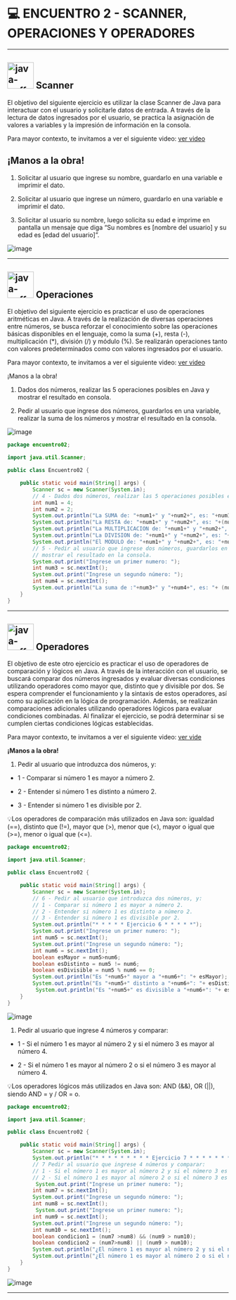 # :computer: ENCUENTRO 2 - SCANNER, OPERACIONES Y OPERADORES

---

## <img width="60" height="60" src="https://img.icons8.com/plasticine/60/java-coffee-cup-logo.png" alt="java-coffee-cup-logo"/>  Scanner

El objetivo del siguiente ejercicio es utilizar la clase Scanner de Java para interactuar con el usuario y solicitarle datos de entrada. A través de la lectura de datos ingresados por el usuario, se practica la asignación de valores a variables y la impresión de información en la consola.

Para mayor contexto, te invitamos a ver el siguiente video: [ver video](https://youtu.be/KFRtT8ibhLo)

## ¡Manos a la obra!

1. Solicitar al usuario que ingrese su nombre, guardarlo en una variable e imprimir el dato. 

2. Solicitar al usuario que ingrese un número, guardarlo en una variable e imprimir el dato. 

3. Solicitar al usuario su nombre, luego solicita su edad e imprime en pantalla un mensaje que diga “Su nombres es [nombre del usuario] y su edad es [edad del usuario]”.



![image](https://github.com/eugenia1984/QA/assets/72580574/bb651913-fafe-4c99-a4fe-fe8f8568ce2e)

---

## <img width="60" height="60" src="https://img.icons8.com/plasticine/60/java-coffee-cup-logo.png" alt="java-coffee-cup-logo"/>   Operaciones

El objetivo del siguiente ejercicio es practicar el uso de operaciones aritméticas en Java. A través de la realización de diversas operaciones entre números, se busca reforzar el conocimiento sobre las operaciones básicas disponibles en el lenguaje, como la suma (+), resta (-), multiplicación (*), división (/) y módulo (%). Se realizarán operaciones tanto con valores predeterminados como con valores ingresados por el usuario. 

Para mayor contexto, te invitamos a ver el siguiente video: [ver video](https://youtu.be/l1ieLWz4rnQ)

¡Manos a la obra!

1. Dados dos números, realizar las 5 operaciones posibles en Java y mostrar el resultado en consola. 

2. Pedir al usuario que ingrese dos números, guardarlos en una variable, realizar la suma de los números y mostrar el resultado en la consola.


![image](https://github.com/eugenia1984/QA/assets/72580574/6c229032-4161-4f28-a82c-5735ef835850)

```Java
package encuentro02;

import java.util.Scanner;

public class Encuentro02 {

    public static void main(String[] args) {
        Scanner sc = new Scanner(System.in);
        // 4 - Dados dos números, realizar las 5 operaciones posibles en Java y mostrar el resultado en consola.
        int num1 = 4;
        int num2 = 2;
        System.out.println("La SUMA de: "+num1+" y "+num2+", es: "+num1+num2);
        System.out.println("La RESTA de: "+num1+" y "+num2+", es: "+(num1-num2));
        System.out.println("La MULTIPLICACION de: "+num1+" y "+num2+", es: "+num1*num2);
        System.out.println("La DIVISION de: "+num1+" y "+num2+", es: "+num1/num2);
        System.out.println("El MODULO de: "+num1+" y "+num2+", es: "+num1%num2);
        // 5 - Pedir al usuario que ingrese dos números, guardarlos en una variable, realizar la suma de los números y 
        // mostrar el resultado en la consola.
        System.out.print("Ingrese un primer numero: ");
        int num3 = sc.nextInt();
        System.out.print("Ingrese un segundo número: ");
        int num4 = sc.nextInt();
        System.out.println("La suma de :"+num3+" y "+num4+", es: "+ (num3+num4));
    }
}
```

---

## <img width="60" height="60" src="https://img.icons8.com/plasticine/60/java-coffee-cup-logo.png" alt="java-coffee-cup-logo"/>  Operadores

El objetivo de este otro ejercicio es practicar el uso de operadores de comparación y lógicos en Java. A través de la interacción con el usuario, se buscará comparar dos números ingresados y evaluar diversas condiciones utilizando operadores como mayor que, distinto que y divisible por dos. Se espera comprender el funcionamiento y la sintaxis de estos operadores, así como su aplicación en la lógica de programación. Además, se realizarán comparaciones adicionales utilizando operadores lógicos para evaluar condiciones combinadas. Al finalizar el ejercicio, se podrá determinar si se cumplen ciertas condiciones lógicas establecidas.

Para mayor contexto, te invitamos a ver el siguiente video: [ver vide](https://youtu.be/TvEDlFam_IY)

**¡Manos a la obra!**

1. Pedir al usuario que introduzca dos números, y: 

- 1 - Comparar si número 1 es mayor a número 2.

- 2 - Entender si número 1 es distinto a número 2.

- 3 - Entender si número 1 es divisible por 2.

💡Los operadores de comparación más utilizados en Java son: igualdad (==), distinto que (!=), mayor que (>), menor que (<), mayor o igual que (>=), menor o igual que (<=).



```Java
package encuentro02;

import java.util.Scanner;

public class Encuentro02 {

    public static void main(String[] args) {
        Scanner sc = new Scanner(System.in);
        // 6 - Pedir al usuario que introduzca dos números, y:
        // 1 - Comparar si número 1 es mayor a número 2.
        // 2 - Entender si número 1 es distinto a número 2.
        // 3 - Entender si número 1 es divisible por 2.
        System.out.println("* * * * * Ejercicio 6 * * * * *");
        System.out.print("Ingrese un primer numero: ");
        int num5 = sc.nextInt();
        System.out.print("Ingrese un segundo número: ");
        int num6 = sc.nextInt();
        boolean esMayor = num5>num6;
        boolean esDistinto = num5 != num6;
        boolean esDivisible = num5 % num6 == 0;
        System.out.println("Es "+num5+" mayor a "+num6+": "+ esMayor);
        System.out.println("Es "+num5+" distinto a "+num6+": "+ esDistinto);
         System.out.println("Es "+num5+" es divisible a "+num6+": "+ esDivisible);
    }
}

```


![image](https://github.com/eugenia1984/QA/assets/72580574/64a3e065-cc02-4072-846e-ed928d4791e4)


1. Pedir al usuario que ingrese 4 números y comparar:

- 1 - Si el número 1 es mayor al número 2 y si el número 3 es mayor al número 4.

- 2 - Si el número 1 es mayor al número 2 o si el número 3 es mayor al número 4.

💡Los operadores lógicos más utilizados en Java son: AND (&&), OR (||), siendo AND = y  / OR = o.


```Java
package encuentro02;

import java.util.Scanner;

public class Encuentro02 {

    public static void main(String[] args) {
        Scanner sc = new Scanner(System.in);
        System.out.println("* * * * * * * * * Ejercicio 7 * * * * * * * * *");
        // 7 Pedir al usuario que ingrese 4 números y comparar:
        // 1 - Si el número 1 es mayor al número 2 y si el número 3 es mayor al número 4.
        // 2 - Si el número 1 es mayor al número 2 o si el número 3 es mayor al número 4.
         System.out.print("Ingrese un primer numero: ");
        int num7 = sc.nextInt();
        System.out.print("Ingrese un segundo número: ");
        int num8 = sc.nextInt();
         System.out.print("Ingrese un primer numero: ");
        int num9 = sc.nextInt();
        System.out.print("Ingrese un segundo número: ");
        int num10 = sc.nextInt();
        boolean condicion1 = (num7 >num8) && (num9 > num10);
        boolean condicion2 = (num7>num8) || (num9 > num10);
        System.out.println("¿El número 1 es mayor al número 2 y si el número 3 es mayor al número 4? "+condicion1);
        System.out.println("¿El número 1 es mayor al número 2 o si el número 3 es mayor al número 4? "+condicion2);
    }
}
```


![image](https://github.com/eugenia1984/QA/assets/72580574/1b736889-247a-4137-abce-02b9e83fc93a)

---
